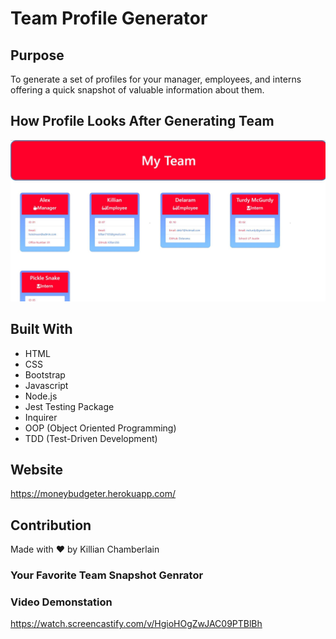 # Team Profile Generator

## Purpose
To generate a set of profiles for your manager, employees, and interns offering a quick snapshot of valuable information about them.

## How Profile Looks After Generating Team
![Screenshot](assets/images/PG-1.JPG "Profile-Generator")

## Built With
* HTML
* CSS
* Bootstrap
* Javascript
* Node.js
* Jest Testing Package
* Inquirer
* OOP (Object Oriented Programming)
* TDD (Test-Driven Development)

## Website
https://moneybudgeter.herokuapp.com/

## Contribution
Made with ❤️ by Killian Chamberlain

### Your Favorite Team Snapshot Genrator

### Video Demonstation

https://watch.screencastify.com/v/HgioHOgZwJAC09PTBlBh